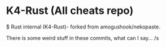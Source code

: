 # K4-Rust (All cheats repo)

$ Rust internal (K4-Rust)- forked from amogushook/nekopaste.

There is some weird stuff in these commits, what can I say... /s
